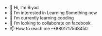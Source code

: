 - 👋 Hi, I’m Riyad
- 👀 I’m interested in Learning Something new
- 🌱 I’m currently learning cooding
- 💞️ I’m looking to collaborate on facebook
- 📫 How to reach me -+8801717568450

<!---
RiyadRabeya/RiyadRabeya is a ✨ special ✨ repository because its `README.md` (this file) appears on your GitHub profile.
You can click the Preview link to take a look at your changes.
--->
